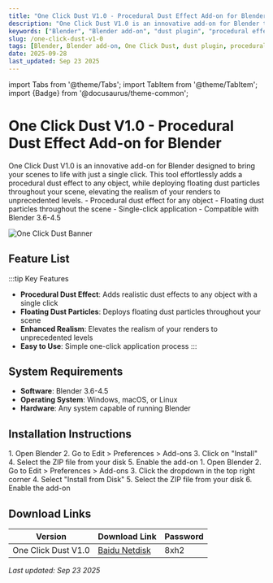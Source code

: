 ```yaml
---
title: "One Click Dust V1.0 - Procedural Dust Effect Add-on for Blender"
description: "One Click Dust V1.0 is an innovative add-on for Blender that effortlessly adds procedural dust effects to any object, enhancing the realism of your renders."
keywords: ["Blender", "Blender add-on", "dust plugin", "procedural effects", "3D rendering"]
slug: /one-click-dust-v1-0
tags: [Blender, Blender add-on, One Click Dust, dust plugin, procedural effects]
date: 2025-09-28
last_updated: Sep 23 2025
---
```


import Tabs from '@theme/Tabs';
import TabItem from '@theme/TabItem';
import {Badge} from '@docusaurus/theme-common';

# One Click Dust V1.0 - Procedural Dust Effect Add-on for Blender

<Tabs>
<TabItem value="overview" label="Overview" default>
One Click Dust V1.0 is an innovative add-on for Blender designed to bring your scenes to life with just a single click. This tool effortlessly adds a procedural dust effect to any object, while deploying floating dust particles throughout your scene, elevating the realism of your renders to unprecedented levels.
</TabItem>
<TabItem value="features" label="Features">
- Procedural dust effect for any object
- Floating dust particles throughout the scene
- Single-click application
- Compatible with Blender 3.6-4.5
</TabItem>
</Tabs>

![One Click Dust Banner](https://www.gfxcamp.com/wp-content/uploads/2025/06/One-Click-Dust.jpg)

## Feature List

:::tip Key Features
- **Procedural Dust Effect**: Adds realistic dust effects to any object with a single click
- **Floating Dust Particles**: Deploys floating dust particles throughout your scene
- **Enhanced Realism**: Elevates the realism of your renders to unprecedented levels
- **Easy to Use**: Simple one-click application process
:::

## System Requirements

- **Software**: Blender 3.6-4.5
- **Operating System**: Windows, macOS, or Linux
- **Hardware**: Any system capable of running Blender

## Installation Instructions

<Tabs groupId="blender-version">
<TabItem value="blender-4-lower" label="Blender 4 or Lower" default>
1. Open Blender
2. Go to Edit > Preferences > Add-ons
3. Click on "Install"
4. Select the ZIP file from your disk
5. Enable the add-on
</TabItem>
<TabItem value="blender-41-higher" label="Blender 4.1 or Higher">
1. Open Blender
2. Go to Edit > Preferences > Add-ons
3. Click the dropdown in the top right corner
4. Select "Install from Disk"
5. Select the ZIP file from your disk
6. Enable the add-on
</TabItem>
</Tabs>

## Download Links

| Version | Download Link | Password |
|--------|---------------|----------|
| One Click Dust V1.0 | [Baidu Netdisk](https://pan.baidu.com/s/1gXpwREh0c7a5FgjwChbpiA?pwd=8xh2) | 8xh2 |


_Last updated: Sep 23 2025_
